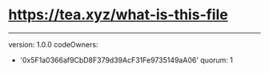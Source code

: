# https://tea.xyz/what-is-this-file
---
version: 1.0.0
codeOwners:
  - '0x5F1a0366af9CbD8F379d39AcF31Fe9735149aA06'
quorum: 1
